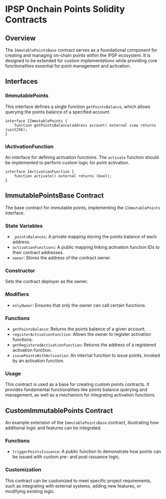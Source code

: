# IPSP Onchain Points Solidity Contracts

## Overview
The `ImmutablePointsBase` contract serves as a foundational component for creating and managing on-chain points within the IPSP ecosystem. It is designed to be extended for custom implementations while providing core functionalities essential for point management and activation.

## Interfaces

### IImmutablePoints
This interface defines a single function `getPointsBalance`, which allows querying the points balance of a specified account.

```solidity
interface IImmutablePoints {
    function getPointsBalance(address account) external view returns (uint256);
}
```

### IActivationFunction
An interface for defining activation functions. The `activate` function should be implemented to perform custom logic for point activation.

```solidity
interface IActivationFunction {
    function activate() external returns (bool);
}
```

## ImmutablePointsBase Contract
The base contract for immutable points, implementing the `IImmutablePoints` interface.

### State Variables
- `_pointsBalances`: A private mapping storing the points balance of each address.
- `activationFunctions`: A public mapping linking activation function IDs to their contract addresses.
- `owner`: Stores the address of the contract owner.

### Constructor
Sets the contract deployer as the owner.

### Modifiers
- `onlyOwner`: Ensures that only the owner can call certain functions.

### Functions
- `getPointsBalance`: Returns the points balance of a given account.
- `registerActivationFunction`: Allows the owner to register activation functions.
- `getRegisteredActivationFunction`: Returns the address of a registered activation function.
- `issuePointsWithActivation`: An internal function to issue points, invoked by an activation function.

### Usage
This contract is used as a base for creating custom points contracts. It provides fundamental functionalities like points balance querying and management, as well as a mechanism for integrating activation functions.

## CustomImmutablePoints Contract
An example extension of the `ImmutablePointsBase` contract, illustrating how additional logic and features can be integrated.

### Functions
- `triggerPointsIssuance`: A public function to demonstrate how points can be issued with custom pre- and post-issuance logic.

### Customization
This contract can be customized to meet specific project requirements, such as integrating with external systems, adding new features, or modifying existing logic.
